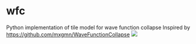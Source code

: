 # wfc
Python implementation of tile model for wave function collapse
Inspired by https://github.com/mxgmn/WaveFunctionCollapse
![](https://imgur.com/XkNh80l)
